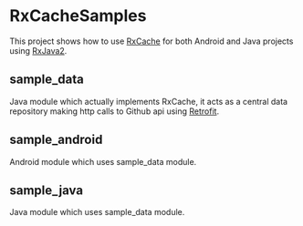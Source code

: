 RxCacheSamples
==============
This project shows how to use [RxCache](https://github.com/VictorAlbertos/RxCache/tree/2.x) for both Android and Java projects using [RxJava2](https://github.com/ReactiveX/RxJava/tree/2.x). 

sample_data
-----------
Java module which actually implements RxCache, it acts as a central data repository making http calls to Github api using [Retrofit](https://github.com/square/retrofit). 

sample_android
--------------
Android module which uses sample_data module.

sample_java
-----------
Java module which uses sample_data module.
